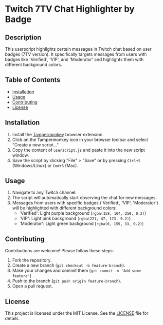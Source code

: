 # Twitch 7TV Chat Highlighter by Badge

## Description

This userscript highlights certain messages in Twitch chat based on user badges (7TV version). It specifically targets messages from users with badges like 'Verified', 'VIP', and 'Moderator' and highlights them with different background colors.

## Table of Contents

- [Installation](#installation)
- [Usage](#usage)
- [Contributing](#contributing)
- [License](#license)

## Installation

1. Install the [Tampermonkey](https://www.tampermonkey.net/) browser extension.
2. Click on the Tampermonkey icon in your browser toolbar and select "Create a new script..."
3. Copy the content of `userscript.js` and paste it into the new script window.
4. Save the script by clicking "File" > "Save" or by pressing `Ctrl+S` (Windows/Linux) or `Cmd+S` (Mac).

## Usage

1. Navigate to any Twitch channel.
2. The script will automatically start observing the chat for new messages.
3. Messages from users with specific badges ('Verified', 'VIP', 'Moderator') will be highlighted with different background colors:
   - 'Verified': Light purple background (`rgba(158, 104, 250, 0.2)`)
   - 'VIP': Light pink background (`rgba(221, 47, 173, 0.2)`)
   - 'Moderator': Light green background (`rgba(0, 159, 33, 0.2)`)

## Contributing

Contributions are welcome! Please follow these steps:

1. Fork the repository.
2. Create a new branch (`git checkout -b feature-branch`).
3. Make your changes and commit them (`git commit -m 'Add some feature'`).
4. Push to the branch (`git push origin feature-branch`).
5. Open a pull request.

## License

This project is licensed under the MIT License. See the [LICENSE](LICENSE) file for details.
